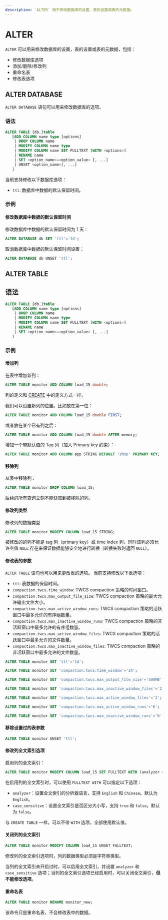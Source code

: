 ```yaml
---
description: `ALTER` 用于修改数据库的设置、表的设置或表的元数据。
---
```


# ALTER

`ALTER` 可以用来修改数据库的设置，表的设置或表的元数据，包括：

* 修改数据库选项
* 添加/删除/修改列
* 重命名表
* 修改表选项

## ALTER DATABASE


`ALTER DATABASE` 语句可以用来修改数据库的选项。

### 语法

```sql
ALTER TABLE [db.]table
   [ADD COLUMN name type [options] 
    | DROP COLUMN name
    | MODIFY COLUMN name type
    | MODIFY COLUMN name SET FULLTEXT [WITH <options>]
    | RENAME name
    | SET <option_name>=<option_value> [, ...]
    | UNSET <option_name>[, ...]
   ]
```

当前支持修改以下数据库选项：
- `ttl`: 数据库中数据的默认保留时间。

### 示例

#### 修改数据库中数据的默认保留时间

修改数据库中数据的默认保留时间为 1 天：

```sql
ALTER DATABASE db SET 'ttl'='1d';
```

取消数据库中数据的默认保留时间设置：

```sql
ALTER DATABASE db UNSET 'ttl';
```

## ALTER TABLE

## 语法

```sql
ALTER TABLE [db.]table
   [ADD COLUMN name type [options] 
    | DROP COLUMN name
    | MODIFY COLUMN name type
    | MODIFY COLUMN name SET FULLTEXT [WITH <options>]
    | RENAME name
    | SET <option_name>=<option_value> [, ...]
   ]
```

### 示例

#### 增加列

在表中增加新列：

```sql
ALTER TABLE monitor ADD COLUMN load_15 double;
```

列的定义和 [CREATE](./create.md) 中的定义方式一样。

我们可以设置新列的位置。比如放在第一位：

```sql
ALTER TABLE monitor ADD COLUMN load_15 double FIRST;
```

或者放在某个已有列之后：

```sql
ALTER TABLE monitor ADD COLUMN load_15 double AFTER memory;
```

增加一个带默认值的 Tag 列（加入 Primary key 约束）：
```sql
ALTER TABLE monitor ADD COLUMN app STRING DEFAULT 'shop' PRIMARY KEY;
```


#### 移除列

从表中移除列：

```sql
ALTER TABLE monitor DROP COLUMN load_15;
```

后续的所有查询立刻不能获取到被移除的列。

#### 修改列类型

修改列的数据类型

```sql
ALTER TABLE monitor MODIFY COLUMN load_15 STRING;
```

被修改的的列不能是 tag 列（primary key）或 time index 列，同时该列必须允许空值 `NULL` 存在来保证数据能够安全地进行转换（转换失败时返回 `NULL`）。

#### 修改表的参数

`ALTER TABLE` 语句也可以用来更改表的选项。
当前支持修改以下表选项：
- `ttl`: 表数据的保留时间。
- `compaction.twcs.time_window`: TWCS compaction 策略的时间窗口。
- `compaction.twcs.max_output_file_size`: TWCS compaction 策略的最大允许输出文件大小。
- `compaction.twcs.max_active_window_runs`: TWCS compaction 策略的活跃窗口中最多允许的有序组数量。
- `compaction.twcs.max_inactive_window_runs`: TWCS compaction 策略的非活跃窗口中最多允许的有序组数量。
- `compaction.twcs.max_active_window_files`: TWCS compaction 策略的活跃窗口中最多允许的文件数量。
- `compaction.twcs.max_inactive_window_files`: TWCS compaction 策略的非活跃窗口中最多允许的文件数量。


```sql
ALTER TABLE monitor SET 'ttl'='1d';

ALTER TABLE monitor SET 'compaction.twcs.time_window'='2h';

ALTER TABLE monitor SET 'compaction.twcs.max_output_file_size'='500MB';

ALTER TABLE monitor SET 'compaction.twcs.max_inactive_window_files'='2';

ALTER TABLE monitor SET 'compaction.twcs.max_active_window_files'='2';

ALTER TABLE monitor SET 'compaction.twcs.max_active_window_runs'='6';

ALTER TABLE monitor SET 'compaction.twcs.max_inactive_window_runs'='6';
```

#### 移除设置过的表参数

```sql
ALTER TABLE monitor UNSET 'ttl';
```

#### 修改列全文索引选项

启用列的全文索引：

```sql
ALTER TABLE monitor MODIFY COLUMN load_15 SET FULLTEXT WITH (analyzer = 'Chinese', case_sensitive = 'false');
```

在启用列的全文索引时，可以使用 `FULLTEXT WITH` 可以指定以下选项：

- `analyzer`：设置全文索引的分析器语言，支持 `English` 和 `Chinese`。默认为 `English`。
- `case_sensitive`：设置全文索引是否区分大小写，支持 `true` 和 `false`。默认为 `false`。

与 `CREATE TABLE` 一样，可以不带 `WITH` 选项，全部使用默认值。

#### 关闭列的全文索引

```sql
ALTER TABLE monitor MODIFY COLUMN load_15 UNSET FULLTEXT;
```

修改列的全文索引选项时，列的数据类型必须是字符串类型。

当列的全文索引未开启过时，可以启用全文索引，并设置 `analyzer` 和 `case_sensitive` 选项；当列的全文索引选项已经启用时，可以关闭全文索引，**但不能修改选项**。

#### 重命名表

```sql
ALTER TABLE monitor RENAME monitor_new;
```

该命令只是重命名表，不会修改表中的数据。
